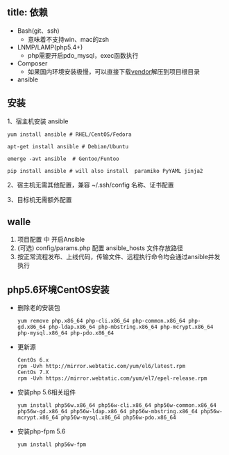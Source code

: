 title: 依赖
---

* Bash(git、ssh)
    * 意味着不支持win、mac的zsh
* LNMP/LAMP(php5.4+)
    * php需要开启pdo_mysql，exec函数执行
* Composer
    * 如果国内环境安装极慢，可以直接下载[vendor](https://pan.baidu.com/s/1kU6gdZD)解压到项目根目录
* ansible

## 安装

1、宿主机安装 ansible

```
yum install ansible # RHEL/CentOS/Fedora

apt-get install ansible # Debian/Ubuntu

emerge -avt ansible  # Gentoo/Funtoo

pip install ansible # will also install  paramiko PyYAML jinja2
```

2、宿主机无需其他配置，兼容 ~/.ssh/config 名称、证书配置

3、目标机无需额外配置

## walle
 1. 项目配置 中 开启Ansible
 2. (可选) config/params.php 配置 ansible_hosts 文件存放路径
 3. 按正常流程发布、上线代码，传输文件、远程执行命令均会通过ansible并发执行

## php5.6环境CentOS安装

- 删除老的安装包

    ```yum remove php.x86_64 php-cli.x86_64 php-common.x86_64 php-gd.x86_64 php-ldap.x86_64 php-mbstring.x86_64 php-mcrypt.x86_64 php-mysql.x86_64 php-pdo.x86_64```

- 更新源

    ```
    CentOs 6.x
    rpm -Uvh http://mirror.webtatic.com/yum/el6/latest.rpm
    CentOs 7.X
    rpm -Uvh https://mirror.webtatic.com/yum/el7/epel-release.rpm
    ```

- 安装php 5.6相关组件

    ```yum install php56w.x86_64 php56w-cli.x86_64 php56w-common.x86_64 php56w-gd.x86_64 php56w-ldap.x86_64 php56w-mbstring.x86_64 php56w-mcrypt.x86_64 php56w-mysql.x86_64 php56w-pdo.x86_64```

- 安装php-fpm 5.6

    ```yum install php56w-fpm```
